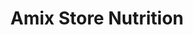 ---
title: "Amix Store Nutrition"
url: /le-grand-quevilly/amix-store-nutrition/
shop: Nahrungsergänzung
---